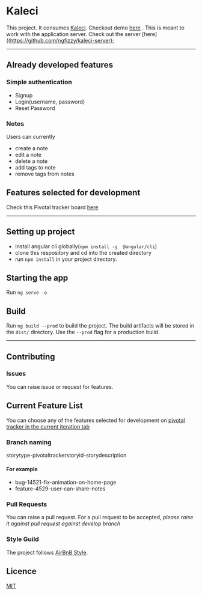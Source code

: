 # Kaleci

This project. It  consumes [Kaleci](https://github.com/ngfizzy/kaleci). Checkout demo [here](https://ngfizzy.github.io/kaleci) . This is meant to work with the application server. Check out the server [here]((https://github.com/ngfizzy/kaleci-server);

---------------------------------------------------------------------------------------------------------------------------------------------------------------
## Already developed features

### Simple authentication
  * Signup
  * Login(username, password)
  * Reset Password


### Notes
  Users can currently
  * create a note
  * edit a note
  * delete a note
  * add tags to note
  * remove tags from notes

## Features selected for development
Check this Pivotal tracker board [here](https://www.pivotaltracker.com/n/projects/2316355)

-----------------------------------------------------------------------------------------------------------------------------------------------------------------

## Setting up project
* Install angular cli globally(`npm install -g  @angular/cli`)
* clone this respository and cd into the created directory
* run `npm install` in your project directory.

## Starting the app

Run `ng serve -o`

## Build

Run `ng build --prod` to build the project. The build artifacts will be stored in the `dist/` directory. Use the `--prod` flag for a production build.

------------------------------------------------------------------------------------------------------------------------------------------------------------------
## Contributing

### Issues

You can raise issue or request for features.

## Current Feature List
You can choose any of the features selected for development on [ pivotal tracker in the current iteration tab](https://www.pivotaltracker.com/n/projects/2316355)
### Branch naming
storytype-pivotaltrackerstoryid-storydescription
#### For example
* bug-14521-fix-animation-on-home-page
* feature-4529-user-can-share-notes

### Pull Requests

You can raise a pull request. For a pull request to be accepted, _please raise it against pull request against develop branch_

### Style Guild

The project follows [AirBnB Style](https://github.com/airbnb/javascript).

## Licence 

[MIT](license)